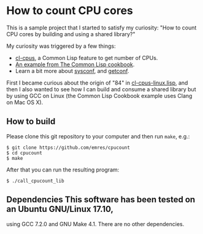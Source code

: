 # How to count CPU cores

This is a sample project that I started to satisfy my curiosity: "How to count
CPU cores by building and using a shared library?"

My curiosity was triggered by a few things:

* [cl-cpus](https://github.com/muyinliu/cl-cpus), a Common Lisp feature to get
number of CPUs.
* [An example from The Common Lisp cookbook](https://lispcookbook.github.io/cl-cookbook/process.html#preamble---get-the-number-of-cores-with-a-call-to-cffi).
* Learn a bit more about [sysconf](http://man7.org/linux/man-pages/man3/sysconf.3.html), and
[getconf](https://linux.die.net/man/1/getconf).

First I became curious about the origin of "84" in
[cl-cpus-linux.lisp](https://github.com/muyinliu/cl-cpus/blob/master/cl-cpus-linux.lisp),
and then I also wanted to see how I can build and consume a shared library but
by using GCC on Linux (the Common Lisp Cookbook example uses Clang on Mac OS X).

## How to build
Please clone this git repository to your computer and then run `make`, e.g.:

    $ git clone https://github.com/emres/cpucount
    $ cd cpucount
    $ make

After that you can run the resulting program:

    $ ./call_cpucount_lib

## Dependencies This software has been tested on an Ubuntu GNU/Linux 17.10,
using GCC 7.2.0 and GNU Make 4.1. There are no other dependencies.

